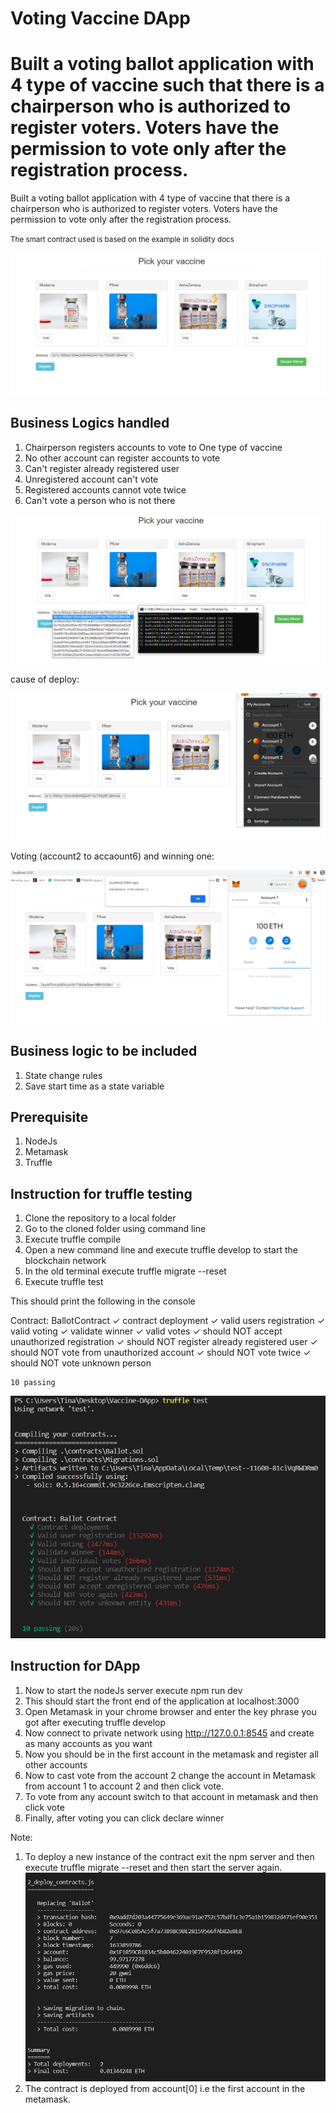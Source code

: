 # Voting Vaccine DApp

Built a voting ballot application with 4 type of vaccine such that there is a chairperson who is authorized to register voters. Voters have the permission to vote only after the registration process.
=======
Built a voting ballot application with 4 type of vaccine that there is a chairperson who is authorized to register voters. Voters have the permission to vote only after the registration process.


<small> The smart contract used is based on the example in solidity docs </small>

![App screenshot](screenshot.png)


## Business Logics handled
1. Chairperson registers accounts to vote to One type of vaccine
2. No other account can register accounts to vote
3. Can't register already registered user
4. Unregistered account can't vote
5. Registered accounts cannot vote twice
6. Can't vote a person who is not there

![App screenshot](screenshot3.png)

cause of deploy:

 ![App screenshot](screenshot4.png)

Voting (account2 to accaount6) and winning one:

![App screenshot](screenshot6.png)


## Business logic to be included
1. State change rules
2. Save start time as a state variable

## Prerequisite
1. NodeJs
2. Metamask 
3. Truffle 

## Instruction for truffle testing
1. Clone the repository to a local folder
2. Go to the cloned folder using command line
3. Execute truffle compile
4. Open a new command line and execute truffle develop to start the blockchain network
5. In the old terminal execute truffle migrate --reset
6. Execute truffle test

This should print the following in the console

 Contract: BallotContract
    ✓ contract deployment
    ✓ valid users registration
    ✓ valid voting
    ✓ validate winner
    ✓ valid votes
    ✓ should NOT accept unauthorized registration
    ✓ should NOT register already registered user
    ✓ should NOT vote from unauthorized account
    ✓ should NOT vote twice
    ✓ should NOT vote unknown person

    10 passing

![App screenshot](screenshot2.png)


## Instruction for DApp

1. Now to start the nodeJs server execute npm run dev
2. This should start the front end of the application at localhost:3000
3. Open Metamask in your chrome browser and enter the key phrase you got after executing truffle develop
4. Now connect to private network using http://127.0.0.1:8545 and create as many accounts as you want
5. Now you should be in the first account in the metamask and register all other accounts
6. Now to cast vote from the account 2 change the account in Metamask from account 1 to account 2 and then click vote.
7. To vote from any account switch to that account in metamask and then click vote
8. Finally, after voting you can click declare winner

Note:
1. To deploy a new instance of the contract exit the npm server and then execute truffle migrate --reset and then start the server again.
![App screenshot](screenshot7.png)
2. The contract is deployed from account[0] i.e the first account in the metamask.
